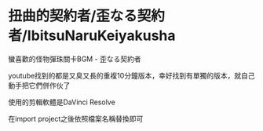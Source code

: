 # 扭曲的契約者/歪なる契約者/IbitsuNaruKeiyakusha

蠻喜歡的怪物彈珠關卡BGM - 歪なる契約者

youtube找到的都是又臭又長的重複10分鐘版本，幸好找到有單獨的版本，就自己動手把它們併作伙了

使用的剪輯軟體是DaVinci Resolve

在import project之後依照檔案名稱替換即可
